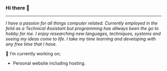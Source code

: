 ### Hi there 👋
---
*I have a passion for all things computer related. Currently employed in the feild as a Technical Assistant but programming has allways been the go to hobby for me. I enjoy researching new languages, techniques, systems and seeing my ideas come to life. I take my time learning and developing with any free time that I have.*

🔭 I’m currently working on;
- Personal website including hosting.

